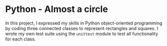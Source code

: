 # Python - Almost a circle


In this project, I expressed my skills in Python object-oriented programming by coding three connected classes to represent rectangles and squares. I wrote my own test suite using the `unittest` module to test all functionality for each class.
